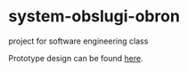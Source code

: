 # system-obslugi-obron
project for software engineering class

Prototype design can be found [here](https://marvelapp.com/prototype/fbb4c07/screen/74863553).
